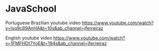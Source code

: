 # JavaSchool

Portuguese Brazilian youtube video
https://www.youtube.com/watch?v=lsq9c89AnHA&t=10s&ab_channel=jferreiraz

English youtube video
https://www.youtube.com/watch?v=1FMFHDt7YoE&t=194s&ab_channel=jferreiraz
